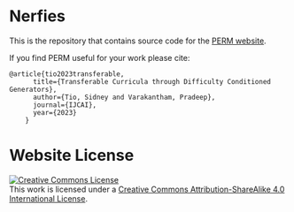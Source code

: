 # Nerfies

This is the repository that contains source code for the [PERM website](https://sidney-tio.github.io/perm-website/).

If you find PERM useful for your work please cite:
```
@article{tio2023transferable,
      title={Transferable Curricula through Difficulty Conditioned Generators},
      author={Tio, Sidney and Varakantham, Pradeep},
      journal={IJCAI},
      year={2023}
    }
```

# Website License
<a rel="license" href="http://creativecommons.org/licenses/by-sa/4.0/"><img alt="Creative Commons License" style="border-width:0" src="https://i.creativecommons.org/l/by-sa/4.0/88x31.png" /></a><br />This work is licensed under a <a rel="license" href="http://creativecommons.org/licenses/by-sa/4.0/">Creative Commons Attribution-ShareAlike 4.0 International License</a>.
